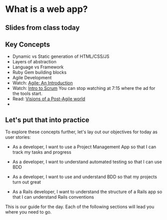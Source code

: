 # What is a web app?

## Slides from class today



## Key Concepts
- Dynamic vs Static generation of HTML/CSS/JS
- Layers of abstraction
- Language vs Framework
- Ruby Gem building blocks
- Agile Development
 - Watch: [Agile: An Introduction](http://www.youtube.com/watch?v=OJflDE6OaSc)
 - Watch: [Intro to Scrum](http://www.youtube.com/watch?v=XU0llRltyFM) You can stop watching at 7:15 where the ad for the tools start.
 - Read: [Visions of a Post-Agile world](http://blog.sprint.ly/post/41801740808/visions-of-a-post-agile-world)
 -

## Let's put that into practice

To explore these concepts further, let's lay out our objectives for today as user stories:

- As a developer, I want to use a Project Management App so that I can track my tasks and progress

- As a developer, I want to understand automated testing so that I can use BDD

- As a developer, I want to use and understand BDD so that my projects turn out great

- As a Rails developer, I want to understand the structure of a Rails app so that I can understand Rails conventions

This is our guide for the day. Each of the following sections will lead you where you need to go.
